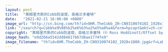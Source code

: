 ```yaml
---
layout: post
title:  "莱姆里杰斯的Cobb防波堤，英格兰多塞特"
date:   "2021-02-21 16:00:00 +0800"
image_url: "http://cn.bing.com/th?id=OHR.TheCobb_ZH-CN9310074102_1920x1080.jpg&rf=LaDigue_1920x1080.jpg&pid=hp"
link: "/search?q=Cobb%e9%98%b2%e6%b3%a2%e5%a0%a4&form=hpcapt&mkt=zh-cn"
copyright: "莱姆里杰斯的Cobb防波堤，英格兰多塞特 (© Ross Hoddinott/Offset by Shutterstock)"
image_hash: "e9d266a5542dd84817b67d8ae1774fe9"
image_filename: "th?id=OHR.TheCobb_ZH-CN9310074102_1920x1080.jpg&rf=LaDigue_1920x1080.jpg&pid=hp"
---
```

